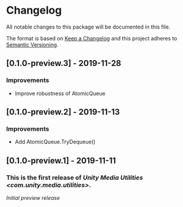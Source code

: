 # Changelog
All notable changes to this package will be documented in this file.

The format is based on [Keep a Changelog](http://keepachangelog.com/en/1.0.0/)
and this project adheres to [Semantic Versioning](http://semver.org/spec/v2.0.0.html).

## [0.1.0-preview.3] - 2019-11-28
### Improvements
- Improve robustness of AtomicQueue

## [0.1.0-preview.2] - 2019-11-13
### Improvements
- Add AtomicQueue.TryDequeue()

## [0.1.0-preview.1] - 2019-11-11
### This is the first release of *Unity Media Utilities \<com.unity.media.utilities\>*.
*Initial preview release*
